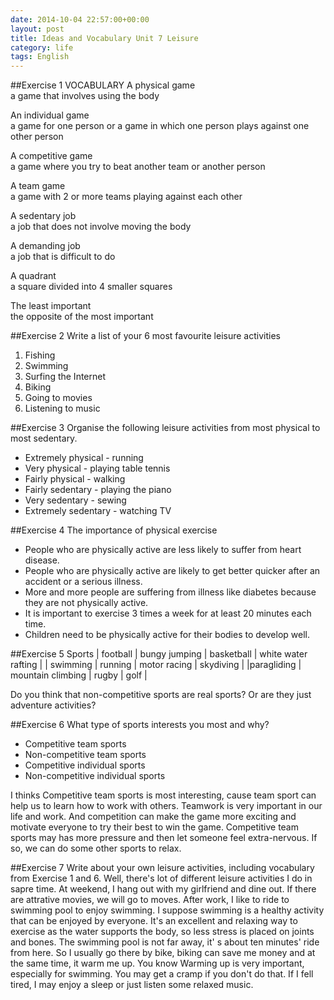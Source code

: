 ```yaml
---
date: 2014-10-04 22:57:00+00:00
layout: post
title: Ideas and Vocabulary Unit 7 Leisure
category: life
tags: English
---
```

##Exercise 1 VOCABULARY
A physical game  
a game that involves using the body

An individual game  
a game for one person or a game in which one person plays against one other person

A competitive game  
a game where you try to beat another team or another person

A team game  
a game with 2 or more teams playing against each other

A sedentary job  
a job that does not involve moving the body

A demanding job  
a job that is difficult to do

A quadrant  
a square divided into 4 smaller squares

The least important  
the opposite of the most important

##Exercise 2 Write a list of your 6 most favourite leisure activities

1. Fishing
2. Swimming
3. Surfing the Internet
4. Biking
5. Going to movies
6. Listening to music

##Exercise 3 Organise the following leisure activities from most physical to most sedentary.
- Extremely physical - running 
- Very physical - playing table tennis
- Fairly physical - walking
- Fairly sedentary - playing the piano
- Very sedentary - sewing
- Extremely sedentary - watching TV

##Exercise 4 The importance of physical exercise
- People who are physically active are less likely to suffer from heart disease.
- People who are physically active are likely to get better quicker after an accident or a serious illness.
- More and more people are suffering from illness like diabetes because they are not physically active.
- It is important to exercise 3 times a week for at least 20 minutes each time.
- Children need to be physically active for their bodies to develop well.

##Exercise 5 Sports
| football | bungy jumping | basketball | white water rafting |
| swimming | running | motor racing | skydiving |
|paragliding | mountain climbing | rugby | golf |

Do you think that non-competitive sports are real sports? Or are they just adventure activities?

##Exercise 6 What type of sports interests you most and why?
- Competitive team sports
- Non-competitive team sports
- Competitive individual sports
- Non-competitive individual sports

I thinks Competitive team sports is most interesting, cause team sport can help us to learn how to work with others. Teamwork is very important in our life and work. And competition can make the game more exciting and motivate everyone to try their best to win the game. Competitive team sports may has more pressure and then let someone feel extra-nervous. If so, we can do some other sports to relax.

##Exercise 7 Write about your own leisure activities, including vocabulary from Exercise 1 and 6.
Well, there's lot of different leisure activities I do in sapre time. At weekend, I hang out with my girlfriend and dine out. If there are attrative movies, we will go to moves. After work, I like to ride to swimming pool to enjoy swimming. I suppose swimming is a healthy activity that can be enjoyed by everyone. It's an excellent and relaxing way to exercise as the water supports the body, so less stress is placed on joints and bones. The swimming pool is not far away, it' s about ten minutes' ride from here. So I usually go there by bike, biking can save me money and at the same time, it warm me up. You know Warming up is very important, especially for swimming. You may get a cramp if you don't do that. If I fell tired, I may enjoy a sleep or just listen some relaxed music.


